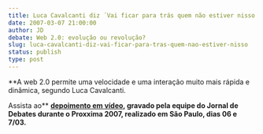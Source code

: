 ```yaml
---
title: Luca Cavalcanti diz ´Vai ficar para trás quem não estiver nisso´
date: 2007-03-07 21:00:00
author: JD
debate: Web 2.0: evolução ou revolução?
slug: luca-cavalcanti-diz-vai-ficar-para-tras-quem-nao-estiver-nisso
status: publish 
type: post
---
```


**A web 2.0 permite uma velocidade e uma interação muito mais rápida e dinâmica, segundo Luca Cavalcanti.  
  
Assista ao** [**depoimento em vídeo**](http://www.youtube.com/watch?v=Yy7O_gJPz0U)**, gravado pela equipe do Jornal de Debates durante o Proxxima 2007, realizado em São Paulo, dias 06 e 7/03.**
